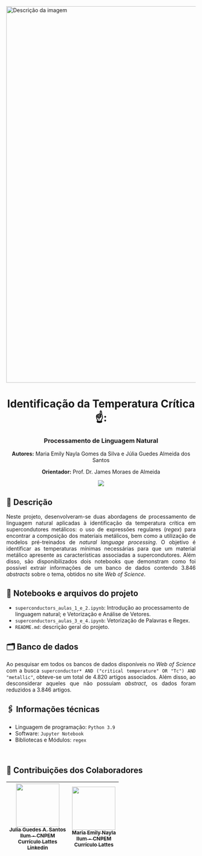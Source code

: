 <img src="https://pages.cnpem.br/workshopbioimagens/wp-content/uploads/sites/166/2023/06/logo-ilum-2048x382.png" alt="Descrição da imagem" style="width: 1000px; height: auto; ">

<h1 align="center">Identificação da Temperatura Crítica ☝️:</h1>
<h3 align="center">Processamento de Linguagem Natural</h3>

<p align="center"><strong>Autores:</strong> Maria Emily Nayla Gomes da Silva e Júlia Guedes Almeida dos Santos</p>
<p align="center"><strong>Orientador:</strong> Prof. Dr. James Moraes de Almeida</p>

<p align="center">
<img loading="lazy" src="http://img.shields.io/static/v1?label=STATUS&message=EM%20DESENVOLVIMENTO&color=GREEN&style=for-the-badge"/>
</p>


## 📝 Descrição
<p align="justify">
Neste projeto, desenvolveram-se duas abordagens de processamento de linguagem natural aplicadas à identificação da temperatura crítica em supercondutores metálicos: o uso de expressões regulares (<i>regex</i>) para encontrar a composição dos materiais metálicos, bem como a utilização de modelos pré-treinados de <i>natural language processing</i>. O objetivo é identificar as temperaturas mínimas necessárias para que um material metálico apresente as características associadas a supercondutores. Além disso, são disponibilizados dois notebooks que demonstram como foi possível extrair informações de um banco de dados contendo 3.846 <i>abstracts</i> sobre o tema, obtidos no site <i>Web of Science</i>.
</p>

## 📔 Notebooks e arquivos do projeto
 <!-- 
* `Imagens`: Pasta contento figuras utilizadas no README e o código para gerar a imagem de visualização do *dataset*.
  - `24Imagens_MNIST.png`: imagem de visualização do *dataset*.
  - `Construcao-Figura-24Imagens_MNIST.ipynb`: código para gerar a imagem de visualização do *dataset*.
  - `Matriz de Confusão - MNIST.png`: previsão obtida pela rede treinada.
  - `logos_ilum_cnpem_mcti_mec.jpg`: logotipos da institução na qual tal projeto foi realizado e seus vínculos.
* `CNN.ipynb`: caderno principal do projeto, com o *download* do *dataset* MNIST, além de construção, treinamento, teste e resultados obtidos com a CNN.
--->

* `superconductors_aulas_1_e_2.ipynb`: Introdução ao processamento de linguagem natural; e Vetorização e Análise de Vetores.
* `superconductors_aulas_3_e_4.ipynb`: Vetorização de Palavras e Regex.
* `README.md`: descrição geral do projeto.
  
## 🗂️ Banco de dados
<p align="justify">
Ao pesquisar em todos os bancos de dados disponíveis no <i>Web of Science</i> com a busca <code>superconductor* AND ("critical temperature" OR "Tc") AND "metallic"</code>, obteve-se um total de 4.820 artigos associados. Além disso, ao desconsiderar aqueles que não possuíam <i>abstract</i>, os dados foram reduzidos a 3.846 artigos.
</p>

<!-- 
## 🏋️‍♀️ Encontrando a temperatura crítica

### Regex

### NLP



## 🔢 Resultados Obtidos
<p align="justify">Os resultados obtidos foram excelentes. A baixa variabilidade dos dados, aliada ao grande número de exemplos e ao uso de uma ferramenta otimizada, a biblioteca Lightning, justifica a matriz de confusão apresentada a seguir, bem como a acurácia superior a 98% alcançada com apenas duas épocas. A concentração da densidade de predições na diagonal principal revela a qualidade do modelo, indicando que ele não está sobreajustado, mas sim realizando uma grande quantidade de previsões corretas.</p>
<p> </p>
<div align="center">
  <img src="Imagens/Matriz de Confusão - MNIST.png" alt="Descrição da imagem" width="500"/>
</div>


## 😁 Conclusão
<p align="justify">A biblioteca Lightning mostrou-se bastante eficiente para lidar com os dados disponíveis. Especificamente, trabalhamos com um grande volume de dados e com baixa variabilidade entre os exemplos. Ainda assim, apenas duas épocas de treinamento com três filtros foram suficientes para alcançar uma acurácia superior a 98%. Dessa forma, consideramos essa ferramenta bastante poderosa.</p>
 -->

## 🖇️ Informações técnicas
* Linguagem de programação: `Python 3.9`
* Software:  `Jupyter Notebook`
* Bibliotecas e Módulos: `regex`
<br>

 <!--
## 👩‍🦳 Referências
$1.$ [**Nicola, Nicholas Di. “nicholas-dinicola/Lightning-Series"**](https://github.com/nicholas-dinicola/Lightning-Series)  
Acesso em 12 de abril de 2025. 

$2.$ [**GeeksforGeeks. “MNIST Dataset : Practical Applications Using Keras and PyTorch"**](https://www.geeksforgeeks.org/mnist-dataset/)  
Acesso em 12 de abril de 2025.

$3.$ **JAMES, Gareth; et al. An Introduction to Statistical Learning with Applications in Python.** 1. ed. Cham: Springer, 2023. p. 399–411.
 -->


## 🧠 Contribuições dos Colaboradores
| [<img loading="lazy" src="https://avatars.githubusercontent.com/u/172424779?v=4" width=115><br><sub>Julia Guedes A. Santos</sub>](https://github.com/JuliaGuedesASantos)<br> [<sub>Ilum - CNPEM</sub>](https://ilum.cnpem.br/)<br> [<sub>Currículo Lattes</sub>](https://lattes.cnpq.br/9504021537643847)<br> [<sub>Linkedin</sub>](https://www.linkedin.com/in/j%C3%BAlia-guedes-546542283/) | [<img loading="lazy" src="https://avatars.githubusercontent.com/u/172424897?v=4" width=115><br><sub> Maria Emily Nayla</sub>](https://github.com/MEmilyGomes)<br> [<sub>Ilum - CNPEM</sub>](https://ilum.cnpem.br/)<br> [<sub>Currículo Lattes</sub>](http://lattes.cnpq.br/9482558334105708)<br> |
| :---: | :---: | 

<!--
#### Para o Projeto:
* Emily Gomes: Atualizações na construção, treinamento e análise da previsão de uma CNN utilizando o Lightning.
* Yasmin Shimizu: Atualizações na construção, treinamento e análise da previsão de uma CNN utilizando o Lightning.

#### Para o Repositório GitHub:
* Emily Gomes: README e upload do notebook Jupyter referente a construção, treinamento e previsão da CNN.
* Yasmin Shimizu: README, upload de imagens e upload do notebook Jupyter referente à figura "24Imagens_MNIST.png".
 -->
